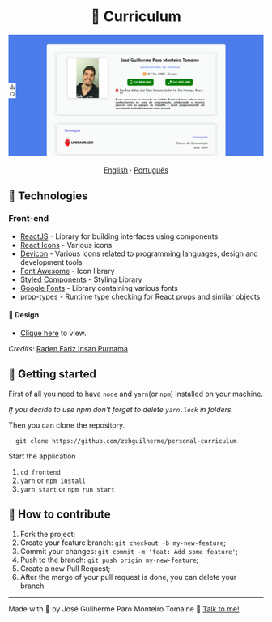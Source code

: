 <h1 align="center">
  📑 Curriculum
</h1>

<div align="center">
  <img src="./frontend/assets/../src/assets/curriculum.png" alt="Imagem do Currículo">
</div>

<br>

<div align="center">
  <a href="README-en.md">English</a>
  ·
  <a href="README.md">Português</a>
</div>

## 🚀 Technologies

### Front-end

- [ReactJS](https://pt-br.reactjs.org/) - Library for building interfaces using components
- [React Icons](https://react-icons.github.io/react-icons/) - Various icons
- [Devicon](https://devicons.github.io/devicon/) - Various icons related to programming languages, design and development tools
- [Font Awesome](https://fontawesome.com/) - Icon library
- [Styled Components](https://styled-components.com/) - Styling Library
- [Google Fonts](https://fonts.google.com/) - Library containing various fonts
- [prop-types](https://www.npmjs.com/package/prop-types) - Runtime type checking for React props and similar objects

#### 🎨 Design

- [Clique here](https://dribbble.com/shots/9111243-Simple-Layout-CV-Curriculum-Vitae-Design?utm_source=Clipboard_Shot&utm_campaign=rdfariz&utm_content=Simple%20Layout%20CV%20-%20Curriculum%20Vitae%20Design&utm_medium=Social_Share) to view.

*Credits:* [Raden Fariz Insan Purnama](https://www.linkedin.com/in/rdfariz/)

## 🚀 Getting started

First of all you need to have `node` and `yarn`(or `npm`) installed on your machine.

*If you decide to use npm don't forget to delete `yarn.lock` in folders.*

Then you can clone the repository.

```code
  git clone https://github.com/zehguilherme/personal-curriculum
```

Start the application

1. `cd frontend`
2. `yarn` or `npm install`
3. `yarn start` or `npm run start`

## 🤔 How to contribute

1. Fork the project;
2. Create your feature branch: `git checkout -b my-new-feature`;
3. Commit your changes: `git commit -m 'feat: Add some feature'`;
4. Push to the branch: `git push origin my-new-feature`;
5. Create a new Pull Request;
6. After the merge of your pull request is done, you can delete your branch.

---

Made with 💟 by José Guilherme Paro Monteiro Tomaine 👋 [Talk to me!](https://www.linkedin.com/in/jos%C3%A9-guilherme-paro-monteiro-tomaine/)
